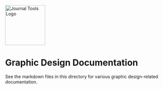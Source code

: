 <img src="../../src/jt/static/img/jt-logo-w-tagline-197x96.png" alt="Journal Tools Logo" width="128">

# Graphic Design Documentation

See the markdown files in this directory for various graphic design-related documentation.

